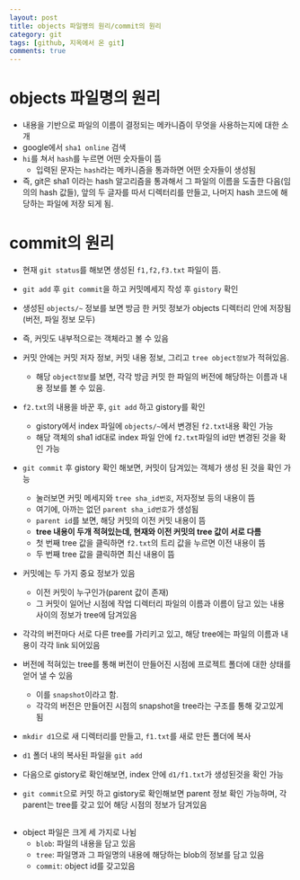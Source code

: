 ```yaml
---
layout: post
title: objects 파일명의 원리/commit의 원리
category: git
tags: [github, 지옥에서 온 git]
comments: true
---
```


# objects 파일명의 원리
- 내용을 기반으로 파일의 이름이 결정되는 메카니즘이 무엇을 사용하는지에 대한 소개
- google에서 `sha1 online` 검색
- `hi`를 쳐서 `hash`를 누르면 어떤 숫자들이 뜸
  - 입력된 문자는 `hash`라는 메카니즘을 통과하면 어떤 숫자들이 생성됨
- 즉, git은 sha1 이라는 hash 알고리즘을 통과해서 그 파일의 이름을 도출한 다음(임의의 hash 값들), 앞의 두 글자를 따서 디렉터리를 만들고,
나머지 hash 코드에 해당하는 파일에 저장 되게 됨.

# commit의 원리
- 현재 `git status`를 해보면 생성된 `f1,f2,f3.txt` 파일이 뜸.
- `git add` 후 `git commit`을 하고 커밋메세지 작성 후 `gistory` 확인
- 생성된 `objects/~` 정보를 보면 방금 한 커밋 정보가 objects 디렉터리 안에 저장됨(버전, 파일 정보 모두)
- 즉, 커밋도 내부적으로는 객체라고 볼 수 있음
- 커밋 안에는 커밋 저자 정보, 커밋 내용 정보, 그리고 `tree object정보`가 적혀있음.
  - 해당 `object정보`를 보면, 각각 방금 커밋 한 파일의 버전에 해당하는 이름과 내용 정보를 볼 수 있음.
- `f2.txt`의 내용을 바꾼 후, `git add` 하고 gistory를 확인
  - gistory에서 index 파일에 `objects/~`에서 변경된 `f2.txt`내용 확인 가능
  - 해당 객체의 sha1 id대로 index 파일 안에 `f2.txt`파일의 id만 변경된 것을 확인 가능
- `git commit` 후 gistory 확인 해보면, 커밋이 담겨있는 객체가 생성 된 것을 확인 가능
  - 눌러보면 커밋 메세지와 `tree sha_id번호`, 저자정보 등의 내용이 뜸
  - 여기에, 아까는 없던 `parent sha_id번호`가 생성됨
  - `parent id`를 보면, 해당 커밋의 이전 커밋 내용이 뜸
  - __tree 내용이 두개 적혀있는데, 현재와 이전 커밋의 tree 값이 서로 다름__
  - 첫 번째 tree 값을 클릭하면 `f2.txt`의 트리 값을 누르면 이전 내용이 뜸
  - 두 번째 tree 값을 클릭하면 최신 내용이 뜸
- 커밋에는 두 가지 중요 정보가 있음
  - 이전 커밋이 누구인가(parent 값이 존재)
  - 그 커밋이 일어난 시점에 작업 디렉터리 파일의 이름과 이름이 담고 있는 내용 사이의 정보가 tree에 담겨있음
- 각각의 버전마다 서로 다른 tree를 가리키고 있고, 해당 tree에는 파일의 이름과 내용이 각각 link 되어있음
- 버전에 적혀있는 tree를 통해 버전이 만들어진 시점에 프로젝트 폴더에 대한 상태를 얻어 낼 수 있음
  - 이를 `snapshot`이라고 함.
  - 각각의 버전은 만들어진 시점의 snapshot을 tree라는 구조를 통해 갖고있게 됨

- `mkdir d1`으로 새 디렉터리를 만들고, `f1.txt`를 새로 만든 폴더에 복사
- `d1` 폴더 내의 복사된 파일을 `git add`
- 다음으로 gistory로 확인해보면, index 안에 `d1/f1.txt`가 생성된것을 확인 가능
- `git commit`으로 커밋 하고 gistory로 확인해보면 parent 정보 확인 가능하며, 각 parent는 tree를 갖고 있어 해당 시점의 정보가 담겨있음

## 

- object 파일은 크게 세 가지로 나뉨
  - `blob`: 파일의 내용을 담고 있음
  - `tree`: 파일명과 그 파일명의 내용에 해당하는 blob의 정보를 담고 있음
  - `commit`: object id를 갖고있음
